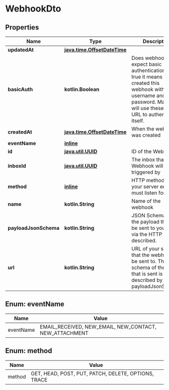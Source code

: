 
# WebhookDto

## Properties
Name | Type | Description | Notes
------------ | ------------- | ------------- | -------------
**updatedAt** | [**java.time.OffsetDateTime**](java.time.OffsetDateTime) |  | 
**basicAuth** | **kotlin.Boolean** | Does webhook expect basic authentication? If true it means you created this webhook with a username and password. MailSlurp will use these in the URL to authenticate itself. |  [optional]
**createdAt** | [**java.time.OffsetDateTime**](java.time.OffsetDateTime) | When the webhook was created |  [optional]
**eventName** | [**inline**](#EventNameEnum) |  |  [optional]
**id** | [**java.util.UUID**](java.util.UUID) | ID of the Webhook |  [optional]
**inboxId** | [**java.util.UUID**](java.util.UUID) | The inbox that the Webhook will be triggered by |  [optional]
**method** | [**inline**](#MethodEnum) | HTTP method that your server endpoint must listen for |  [optional]
**name** | **kotlin.String** | Name of the webhook |  [optional]
**payloadJsonSchema** | **kotlin.String** | JSON Schema for the payload that will be sent to your URL via the HTTP method described. |  [optional]
**url** | **kotlin.String** | URL of your server that the webhook will be sent to. The schema of the JSON that is sent is described by the payloadJsonSchema. |  [optional]


<a name="EventNameEnum"></a>
## Enum: eventName
Name | Value
---- | -----
eventName | EMAIL_RECEIVED, NEW_EMAIL, NEW_CONTACT, NEW_ATTACHMENT


<a name="MethodEnum"></a>
## Enum: method
Name | Value
---- | -----
method | GET, HEAD, POST, PUT, PATCH, DELETE, OPTIONS, TRACE



